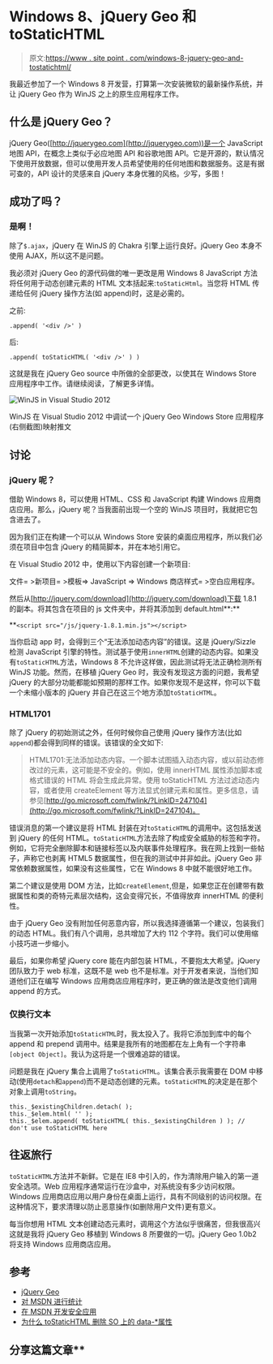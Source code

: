 # Windows 8、jQuery Geo 和 toStaticHTML

> 原文:[https://www . site point . com/windows-8-jquery-geo-and-tostatichtml/](https://www.sitepoint.com/windows-8-jquery-geo-and-tostatichtml/)

我最近参加了一个 Windows 8 开发营，打算第一次安装微软的最新操作系统，并让 jQuery Geo 作为 WinJS 之上的原生应用程序工作。

## 什么是 jQuery Geo？

jQuery Geo([http://jquerygeo.com](http://jquerygeo.com))是一个 JavaScript 地图 API，在概念上类似于必应地图 API 和谷歌地图 API。它是开源的，默认情况下使用开放数据，但可以使用开发人员希望使用的任何地图和数据服务。这是有据可查的，API 设计的灵感来自 jQuery 本身优雅的风格。少写，多图！

## 成功了吗？

### 是啊！

除了`$.ajax`，jQuery 在 WinJS 的 Chakra 引擎上运行良好。jQuery Geo 本身不使用 AJAX，所以这不是问题。

我必须对 jQuery Geo 的源代码做的唯一更改是用 Windows 8 JavaScript 方法将任何用于动态创建元素的 HTML 文本括起来:`toStaticHtml`。当您将 HTML 传递给任何 jQuery 操作方法(如 append)时，这是必需的。

之前:

`.append( '<div />' )`

后:

`.append( toStaticHTML( '<div />' ) )`

这就是我在 jQuery Geo source 中所做的全部更改，以使其在 Windows Store 应用程序中工作。请继续阅读，了解更多详情。

![WinJS in Visual Studio 2012 ](../Images/e0504c9bf6fe96282e8cd137a64cb653.png "figure1")

WinJS 在 Visual Studio 2012 中调试一个 jQuery Geo Windows Store 应用程序(右侧截图)映射推文

## 讨论

### jQuery 呢？

借助 Windows 8，可以使用 HTML、CSS 和 JavaScript 构建 Windows 应用商店应用。那么，jQuery 呢？当我面前出现一个空的 WinJS 项目时，我就把它包含进去了。

因为我们正在构建一个可以从 Windows Store 安装的桌面应用程序，所以我们必须在项目中包含 jQuery 的精简脚本，并在本地引用它。

在 Visual Studio 2012 中，使用以下内容创建一个新项目:

文件= >新项目= >模板=> JavaScript => Windows 商店样式= >空白应用程序。

然后从[http://jquery.com/download](http://jquery.com/download)下载 1.8.1 的副本。将其包含在项目的 js 文件夹中，并将其添加到 default.html**:**

 **`<script src="/js/jquery-1.8.1.min.js"></script>`

当你启动 app 时，会得到三个“无法添加动态内容”的错误。这是 jQuery/Sizzle 检测 JavaScript 引擎的特性。测试基于使用`innerHTML`创建的动态内容。如果没有`toStaticHTML`方法，Windows 8 不允许这样做，因此测试将无法正确检测所有 WinJS 功能。然而，在移植 jQuery Geo 时，我没有发现这方面的问题，我希望 jQuery 的大部分功能都能如预期的那样工作。如果你发现不是这样，你可以下载一个未缩小版本的 jQuery 并自己在这三个地方添加`toStaticHTML`。

### HTML1701

除了 jQuery 的初始测试之外，任何时候你自己使用 jQuery 操作方法(比如`append`)都会得到同样的错误。该错误的全文如下:

> HTML1701:无法添加动态内容。一个脚本试图插入动态内容，或以前动态修改过的元素，这可能是不安全的。例如，使用 innerHTML 属性添加脚本或格式错误的 HTML 将会生成此异常。使用 toStaticHTML 方法过滤动态内容，或者使用 createElement 等方法显式创建元素和属性。更多信息，请参见[http://go.microsoft.com/fwlink/?LinkID=247104](http://go.microsoft.com/fwlink/?LinkID=247104)。

错误消息的第一个建议是将 HTML 封装在对`toStaticHTML`的调用中。这包括发送到 jQuery 的任何 HTML。`toStaticHTML`方法去除了构成安全威胁的标签和字符。例如，它将完全删除脚本和链接标签以及内联事件处理程序。我在网上找到一些帖子，声称它也剥离 HTML5 数据属性，但在我的测试中并非如此。jQuery Geo 非常依赖数据属性，如果没有这些属性，它在 Windows 8 中就不能很好地工作。

第二个建议是使用 DOM 方法，比如`createElement`,但是，如果您正在创建带有数据属性和类的奇特元素层次结构，这会变得冗长，不值得放弃 innerHTML 的便利性。

由于 jQuery Geo 没有附加任何恶意内容，所以我选择遵循第一个建议，包装我们的动态 HTML。我们有八个调用，总共增加了大约 112 个字符。我们可以使用缩小技巧进一步缩小。

最后，如果你希望 jQuery core 能在内部包装 HTML，不要抱太大希望。jQuery 团队致力于 web 标准，这既不是 web 也不是标准。对于开发者来说，当他们知道他们正在编写 Windows 应用商店应用程序时，更正确的做法是改变他们调用 append 的方式。

### 仅换行文本

当我第一次开始添加`toStaticHTML`时，我太投入了。我将它添加到库中的每个 append 和 prepend 调用中。结果是我所有的地图都在左上角有一个字符串`[object Object]`。我认为这将是一个很难追踪的错误。

问题是我在 jQuery 集合上调用了`toStaticHTML`。该集合表示我需要在 DOM 中移动(使用`detach`和`append`)而不是动态创建的元素。`toStaticHTML`的决定是在那个对象上调用`toString`。

```
this._$existingChildren.detach( );   
this._$elem.html( '' );   
this._$elem.append( toStaticHTML( this._$existingChildren ) ); // don't use toStaticHTML here
```

## 往返旅行

`toStaticHTML`方法并不新鲜。它是在 IE8 中引入的，作为清除用户输入的第一道安全选项。Web 应用程序通常运行在沙盒中，对系统没有多少访问权限。Windows 应用商店应用以用户身份在桌面上运行，具有不同级别的访问权限。在这种情况下，要求清理以防止恶意操作(如删除用户文件)更有意义。

每当你想用 HTML 文本创建动态元素时，调用这个方法似乎很痛苦，但我很高兴这就是我将 jQuery Geo 移植到 Windows 8 所要做的一切。jQuery Geo 1.0b2 将支持 Windows 应用商店应用。

## 参考

*   [jQuery Geo](http://jquerygeo.com/)
*   [对 MSDN 进行统计](http://msdn.microsoft.com/en-us/library/windows/apps/hh465388.aspx)
*   [在 MSDN 开发安全应用](http://go.microsoft.com/fwlink/?LinkID=247104)
*   [为什么 toStaticHTML 删除 SO 上的 data-*属性](http://stackoverflow.com/questions/12234931/why-does-tostatichtml-remove-data-attributes)

## 分享这篇文章**